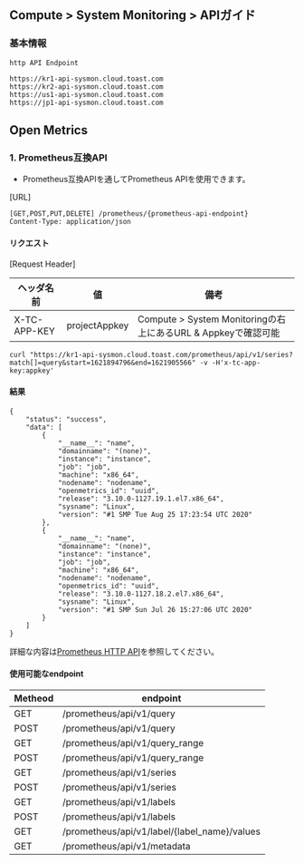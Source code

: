 ## Compute > System Monitoring > APIガイド

### 基本情報
```
http API Endpoint

https://kr1-api-sysmon.cloud.toast.com
https://kr2-api-sysmon.cloud.toast.com
https://us1-api-sysmon.cloud.toast.com
https://jp1-api-sysmon.cloud.toast.com
```

## Open Metrics

### 1. Prometheus互換API
- Prometheus互換APIを通してPrometheus APIを使用できます。

[URL]

```http
[GET,POST,PUT,DELETE] /prometheus/{prometheus-api-endpoint}
Content-Type: application/json
```

#### リクエスト

[Request Header]

| ヘッダ名前 | 値 | 備考|
| --- | --- | --- |
| X-TC-APP-KEY | projectAppkey | Compute > System Monitoringの右上にあるURL & Appkeyで確認可能 |

```
curl "https://kr1-api-sysmon.cloud.toast.com/prometheus/api/v1/series?match[]=query&start=1621894796&end=1621905566" -v -H'x-tc-app-key:appkey'
```

#### 結果

```
{
    "status": "success",
    "data": [
        {
            "__name__": "name",
            "domainname": "(none)",
            "instance": "instance",
            "job": "job",
            "machine": "x86_64",
            "nodename": "nodename",
            "openmetrics_id": "uuid",
            "release": "3.10.0-1127.19.1.el7.x86_64",
            "sysname": "Linux",
            "version": "#1 SMP Tue Aug 25 17:23:54 UTC 2020"
        },
        {
            "__name__": "name",
            "domainname": "(none)",
            "instance": "instance",
            "job": "job",
            "machine": "x86_64",
            "nodename": "nodename",
            "openmetrics_id": "uuid",
            "release": "3.10.0-1127.18.2.el7.x86_64",
            "sysname": "Linux",
            "version": "#1 SMP Sun Jul 26 15:27:06 UTC 2020"
        }
    ]
}
```

詳細な内容は[Prometheus HTTP API](https://prometheus.io/docs/prometheus/latest/querying/api/)を参照してください。

#### 使用可能なendpoint

| Metheod | endpoint |
| --- | --- |
| GET | /prometheus/api/v1/query |
| POST | /prometheus/api/v1/query |
| GET | /prometheus/api/v1/query_range |
| POST | /prometheus/api/v1/query_range |
| GET | /prometheus/api/v1/series |
| POST | /prometheus/api/v1/series |
| GET | /prometheus/api/v1/labels |
| POST | /prometheus/api/v1/labels |
| GET | /prometheus/api/v1/label/\{label_name\}/values |
| GET | /prometheus/api/v1/metadata |
